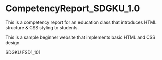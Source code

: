 # CompetencyReport_SDGKU_1.0
This is a competency report for an education class that introduces HTML structure & CSS styling to students.

This is a sample beginner website that implements basic HTML and CSS design. 

SDGKU FSD1_101
